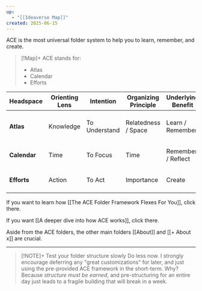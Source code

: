 ```yaml
---
up:
  - "[[Ideaverse Map]]"
created: 2025-06-15
---
```

ACE is the most universal folder system to help you to learn, remember, and create. 

> [!Map]+ ACE stands for: 
> - Atlas
> - Calendar
> - Efforts

| Headspace        | Orienting Lens | Intention     | Organizing Principle | Underlying Benefit | Guiding Question              |
| ------------ | -------------- | ------------- | -------------------- | ------------------ | ----------------------------- |
| **Atlas**    | Knowledge      | To Understand | Relatedness / Space                | Learn / Remember             | _Where would you like to go?_ |
| **Calendar** | Time           | To Focus      | Time                 | Remember / Reflect          | _What's on your mind?_        |
| **Efforts**  | Action         | To Act        | Importance           | Create             | _What can you work on?_       |

If you want to learn how [[The ACE Folder Framework Flexes For You]], click there.

If you want [[A deeper dive into how ACE works]], click there.

Aside from the ACE folders, the other main folders [[About]] and [[+ About x]] are crucial.

---

> [!NOTE]+ Test your folder structure slowly
> Do less now. I strongly encourage deferring any "great customizations" for later, and just using the pre-provided ACE framework in the short-term. Why? Because *structure must be earned*, and pre-structuring for an entire day just leads to a fragile building that will break in a week.

